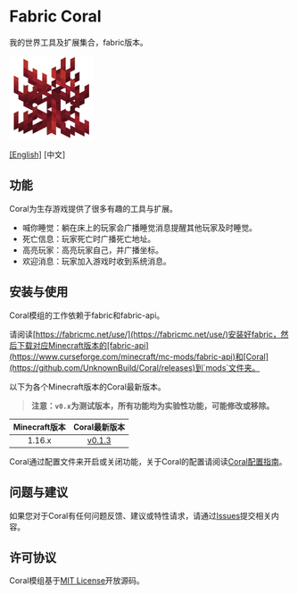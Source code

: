 # Fabric Coral

我的世界工具及扩展集合，fabric版本。

![coral](src/main/resources/assets/coral/icon.png)

[[English]](README.md) \[中文\]

## 功能

Coral为生存游戏提供了很多有趣的工具与扩展。

* 喊你睡觉：躺在床上的玩家会广播睡觉消息提醒其他玩家及时睡觉。
* 死亡信息：玩家死亡时广播死亡地址。
* 高亮玩家：高亮玩家自己，并广播坐标。
* 欢迎消息：玩家加入游戏时收到系统消息。

## 安装与使用

Coral模组的工作依赖于fabric和fabric-api。

请阅读[https://fabricmc.net/use/](https://fabricmc.net/use/)安装好fabric，然后下载对应Minecraft版本的[fabric-api](https://www.curseforge.com/minecraft/mc-mods/fabric-api)和[Coral](https://github.com/UnknownBuild/Coral/releases)到`mods`文件夹。

以下为各个Minecraft版本的Coral最新版本。

> **注意：`v0.x`为测试版本，所有功能均为实验性功能，可能修改或移除。**

| Minecraft版本 |      Coral最新版本       |
| :-----------: | :----------------------: |
|   1.16.x   | [v0.1.3](https://github.com/UnknownBuild/Coral/releases/tag/v0.x) |

Coral通过配置文件来开启或关闭功能，关于Coral的配置请阅读[Coral配置指南](docs/config_zh.md)。

## 问题与建议

如果您对于Coral有任何问题反馈、建议或特性请求，请通过[Issues](https://github.com/UnknownBuild/Coral/issues)提交相关内容。

## 许可协议

Coral模组基于[MIT License](https://github.com/UnknownBuild/Coral/blob/master/LICENSE)开放源码。
